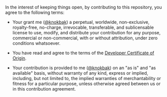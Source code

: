 In the interest of keeping things open, by contributing to this repository, 
you agree to the following terms:

- Your grant me ([@knokbak](https://github.com/knokbak)) a perpetual, 
worldwide, non-exclusive, royalty-free, no-charge, irrevocable, transferable, 
and sublicensable license to use, modify, and distribute your contribution 
for any purpose, commercial or non-commercial, with or without attribution, 
under zero conditions whatsoever.

- You have read and agree to the terms of the 
[Developer Certificate of Origin](https://developercertificate.org/).

- Your contribution is provided to me ([@knokbak](https://github.com/knokbak)) 
on an "as is" and "as available" basis, without warranty of any kind, express 
or implied, including, but not limited to, the implied warranties of 
merchantability or fitness for a particular purpose, unless otherwise agreed 
between us or in this contribution agreement.
